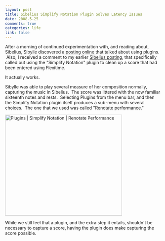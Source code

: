 ```yaml
--- 
layout: post
title: Sibelius Simplify Notation Plugin Solves Latency Issues
date: 2008-5-25
comments: true
categories: life
link: false
---
```

After a morning of continued experimentation with, and reading about, Sibelius, Sibylle discovered a<a title="Sibelius Forum - USB Keyboard Note input" href="http://www.sibeliusforum.com/forums/viewtopic.php?p=4560"> posting online </a>that talked about using plugins.  Also, I received a comment to my earlier <a title="Sibelius, Driver Installs, and Flexitime" href="http://zanshin.net/2008/05/24/sibelius-driver-installs-and-flexitime/">Sibelius posting</a>, that specifically called out using the "Simplify Notation" plugin to clean up a score that had been entered using Flexitime.  

It actually works.

Sibylle was able to play several measure of her composition normally, capturing the music in Sibelius.  The score was littered with the now familiar sixteenth notes and rests.  Selecting Plugins from the menu bar, and then the Simplify Notation plugin itself produces a sub-menu with several choices.  The one that we used was called "Renotate performance."  

<img src="http://zanshin.net/images/renotate.JPG" alt="Plugins | Simplify Notation | Renotate Performance" width="378" height="327" />

While we still feel that a plugin, and the extra step it entails, shouldn't be necessary to capture a score, having the plugin does make capturing the score possible.

 
